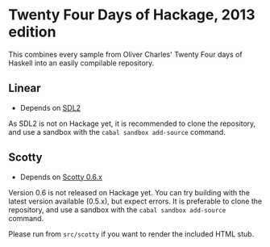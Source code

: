 Twenty Four Days of Hackage, 2013 edition
=========================================

This combines every sample from Oliver Charles' Twenty Four days of Haskell into
an easily compilable repository.


Linear
------

* Depends on [SDL2](https://github.com/Lemmih/hsSDL2)

As SDL2 is not on Hackage yet, it is recommended to clone the repository, and
use a sandbox with the `cabal sandbox add-source` command.


Scotty
------

* Depends on [Scotty 0.6.x](https://github.com/ku-fpg/scotty)

Version 0.6 is not released on Hackage yet. You can try building with the latest
version available (0.5.x), but expect errors. It is preferable to clone the
repository, and use a sandbox with the `cabal sandbox add-source` command.

Please run from `src/scotty` if you want to render the included HTML stub.
